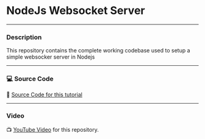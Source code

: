 # NodeJs Websocket Server

---

### Description

This repository contains the complete working codebase used to setup a simple websocker server in Nodejs

---

### 💻 Source Code

🔗 [Source Code for this tutorial](https://github.com/kizito917/node-websocket-server)

---

### Video

📺 [YouTube Video](https://youtu.be/5-9vvTuNPTc?si=0oXU9xGbhjdA34aR) for this repository.